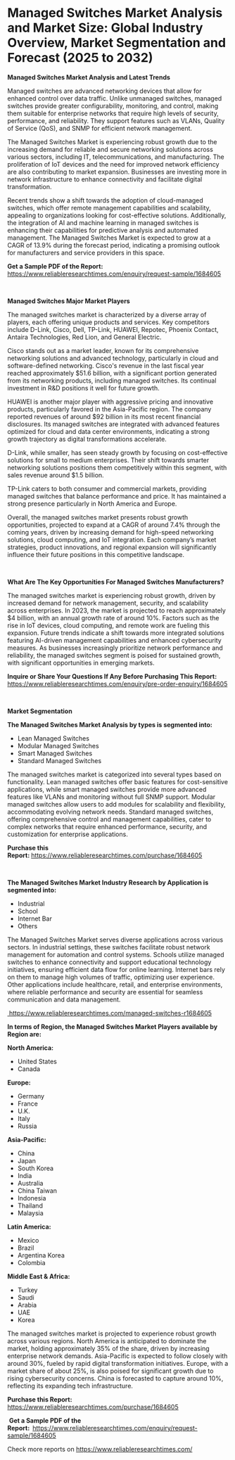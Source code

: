 <p><h1>Managed Switches Market Analysis and Market Size: Global Industry Overview, Market Segmentation and Forecast (2025 to 2032)</h1></p><p><strong>Managed Switches Market Analysis and Latest Trends</strong></p>
<p><p>Managed switches are advanced networking devices that allow for enhanced control over data traffic. Unlike unmanaged switches, managed switches provide greater configurability, monitoring, and control, making them suitable for enterprise networks that require high levels of security, performance, and reliability. They support features such as VLANs, Quality of Service (QoS), and SNMP for efficient network management.</p><p>The Managed Switches Market is experiencing robust growth due to the increasing demand for reliable and secure networking solutions across various sectors, including IT, telecommunications, and manufacturing. The proliferation of IoT devices and the need for improved network efficiency are also contributing to market expansion. Businesses are investing more in network infrastructure to enhance connectivity and facilitate digital transformation.</p><p>Recent trends show a shift towards the adoption of cloud-managed switches, which offer remote management capabilities and scalability, appealing to organizations looking for cost-effective solutions. Additionally, the integration of AI and machine learning in managed switches is enhancing their capabilities for predictive analysis and automated management. The Managed Switches Market is expected to grow at a CAGR of 13.9% during the forecast period, indicating a promising outlook for manufacturers and service providers in this space.</p></p>
<p><strong>Get a Sample PDF of the Report:&nbsp;</strong> <a href="https://www.reliableresearchtimes.com/enquiry/request-sample/1684605?utm_campaign=2641&utm_medium=2&utm_source=Github&utm_content=ia&utm_term=09042025&utm_id=managed-switches">https://www.reliableresearchtimes.com/enquiry/request-sample/1684605</a></p>
<p>&nbsp;</p>
<p><strong>Managed Switches Major Market Players</strong></p>
<p><p>The managed switches market is characterized by a diverse array of players, each offering unique products and services. Key competitors include D-Link, Cisco, Dell, TP-Link, HUAWEI, Repotec, Phoenix Contact, Antaira Technologies, Red Lion, and General Electric. </p><p>Cisco stands out as a market leader, known for its comprehensive networking solutions and advanced technology, particularly in cloud and software-defined networking. Cisco's revenue in the last fiscal year reached approximately $51.6 billion, with a significant portion generated from its networking products, including managed switches. Its continual investment in R&D positions it well for future growth.</p><p>HUAWEI is another major player with aggressive pricing and innovative products, particularly favored in the Asia-Pacific region. The company reported revenues of around $92 billion in its most recent financial disclosures. Its managed switches are integrated with advanced features optimized for cloud and data center environments, indicating a strong growth trajectory as digital transformations accelerate.</p><p>D-Link, while smaller, has seen steady growth by focusing on cost-effective solutions for small to medium enterprises. Their shift towards smarter networking solutions positions them competitively within this segment, with sales revenue around $1.5 billion.</p><p>TP-Link caters to both consumer and commercial markets, providing managed switches that balance performance and price. It has maintained a strong presence particularly in North America and Europe.</p><p>Overall, the managed switches market presents robust growth opportunities, projected to expand at a CAGR of around 7.4% through the coming years, driven by increasing demand for high-speed networking solutions, cloud computing, and IoT integration. Each company’s market strategies, product innovations, and regional expansion will significantly influence their future positions in this competitive landscape.</p></p>
<p>&nbsp;</p>
<p><strong>What Are The Key Opportunities For Managed Switches Manufacturers?</strong></p>
<p><p>The managed switches market is experiencing robust growth, driven by increased demand for network management, security, and scalability across enterprises. In 2023, the market is projected to reach approximately $4 billion, with an annual growth rate of around 10%. Factors such as the rise in IoT devices, cloud computing, and remote work are fueling this expansion. Future trends indicate a shift towards more integrated solutions featuring AI-driven management capabilities and enhanced cybersecurity measures. As businesses increasingly prioritize network performance and reliability, the managed switches segment is poised for sustained growth, with significant opportunities in emerging markets.</p></p>
<p><strong>Inquire or Share Your Questions If Any Before Purchasing This Report:</strong> <a href="https://www.reliableresearchtimes.com/enquiry/pre-order-enquiry/1684605?utm_campaign=2641&utm_medium=2&utm_source=Github&utm_content=ia&utm_term=09042025&utm_id=managed-switches">https://www.reliableresearchtimes.com/enquiry/pre-order-enquiry/1684605</a></p>
<p>&nbsp;</p>
<p><strong>Market Segmentation</strong></p>
<p><strong>The Managed Switches Market Analysis by types is segmented into:</strong></p>
<p><ul><li>Lean Managed Switches</li><li>Modular Managed Switches</li><li>Smart Managed Switches</li><li>Standard Managed Switches</li></ul></p>
<p><p>The managed switches market is categorized into several types based on functionality. Lean managed switches offer basic features for cost-sensitive applications, while smart managed switches provide more advanced features like VLANs and monitoring without full SNMP support. Modular managed switches allow users to add modules for scalability and flexibility, accommodating evolving network needs. Standard managed switches, offering comprehensive control and management capabilities, cater to complex networks that require enhanced performance, security, and customization for enterprise applications.</p></p>
<p><strong>Purchase this Report:&nbsp;</strong><a href="https://www.reliableresearchtimes.com/purchase/1684605?utm_campaign=2641&utm_medium=2&utm_source=Github&utm_content=ia&utm_term=09042025&utm_id=managed-switches">https://www.reliableresearchtimes.com/purchase/1684605</a></p>
<p>&nbsp;</p>
<p><strong>The Managed Switches Market Industry Research by Application is segmented into:</strong></p>
<p><ul><li>Industrial</li><li>School</li><li>Internet Bar</li><li>Others</li></ul></p>
<p><p>The Managed Switches Market serves diverse applications across various sectors. In industrial settings, these switches facilitate robust network management for automation and control systems. Schools utilize managed switches to enhance connectivity and support educational technology initiatives, ensuring efficient data flow for online learning. Internet bars rely on them to manage high volumes of traffic, optimizing user experience. Other applications include healthcare, retail, and enterprise environments, where reliable performance and security are essential for seamless communication and data management.</p></p>
<p><a href="https://www.reliableresearchtimes.com/managed-switches-r1684605?utm_campaign=2641&utm_medium=2&utm_source=Github&utm_content=ia&utm_term=09042025&utm_id=managed-switches">&nbsp;https://www.reliableresearchtimes.com/managed-switches-r1684605</a></p>
<p><strong>In terms of Region, the Managed Switches Market Players available by Region are:</strong></p>
<p>
    <p> <strong> North America: </strong>
        <ul>
            <li>United States</li>
            <li>Canada</li>
        </ul>
        </p> 
    <p> <strong> Europe: </strong>
        <ul>
            <li>Germany</li>
            <li>France</li>
            <li>U.K.</li>
            <li>Italy</li>
            <li>Russia</li>
        </ul>
        </p> 
    <p> <strong> Asia-Pacific: </strong>
        <ul>
            <li>China</li>
            <li>Japan</li>
            <li>South Korea</li>
            <li>India</li>
            <li>Australia</li>
            <li>China Taiwan</li>
            <li>Indonesia</li>
            <li>Thailand</li>
            <li>Malaysia</li>
        </ul>
        </p> 
    <p> <strong> Latin America: </strong>
        <ul>
            <li>Mexico</li>
            <li>Brazil</li>
            <li>Argentina Korea</li>
            <li>Colombia</li>
        </ul>
        </p> 
    <p> <strong> Middle East & Africa: </strong>
        <ul>
            <li>Turkey</li>
            <li>Saudi</li>
            <li>Arabia</li>
            <li>UAE</li>
            <li>Korea</li>
        </ul>
    </p>
    </p>
<p><p>The managed switches market is projected to experience robust growth across various regions. North America is anticipated to dominate the market, holding approximately 35% of the share, driven by increasing enterprise network demands. Asia-Pacific is expected to follow closely with around 30%, fueled by rapid digital transformation initiatives. Europe, with a market share of about 25%, is also poised for significant growth due to rising cybersecurity concerns. China is forecasted to capture around 10%, reflecting its expanding tech infrastructure.</p></p>
<p><strong>Purchase this Report: </strong><a href="https://www.reliableresearchtimes.com/purchase/1684605?utm_campaign=2641&utm_medium=2&utm_source=Github&utm_content=ia&utm_term=09042025&utm_id=managed-switches">https://www.reliableresearchtimes.com/purchase/1684605</a></p>
<p>&nbsp;<strong>Get a Sample PDF of the Report:&nbsp;&nbsp;</strong><a href="https://www.reliableresearchtimes.com/enquiry/request-sample/1684605?utm_campaign=2641&utm_medium=2&utm_source=Github&utm_content=ia&utm_term=09042025&utm_id=managed-switches">https://www.reliableresearchtimes.com/enquiry/request-sample/1684605</a></p>
<p><strong></strong></p>
<p>Check more reports on <a href="https://www.reliableresearchtimes.com/?utm_campaign=2641&utm_medium=2&utm_source=Github&utm_content=ia&utm_term=09042025&utm_id=managed-switches">https://www.reliableresearchtimes.com/</a></p>